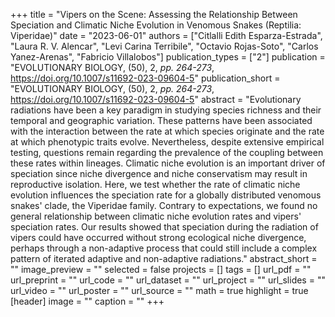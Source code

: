 +++
title = "Vipers on the Scene: Assessing the Relationship Between Speciation and Climatic Niche Evolution in Venomous Snakes (Reptilia: Viperidae)"
date = "2023-06-01"
authors = ["Citlalli Edith Esparza-Estrada", "Laura R. V. Alencar", "Levi Carina Terribile", "Octavio Rojas-Soto", "Carlos Yanez-Arenas", "Fabricio Villalobos"]
publication_types = ["2"]
publication = "EVOLUTIONARY BIOLOGY, (50), 2, _pp. 264-273_, https://doi.org/10.1007/s11692-023-09604-5"
publication_short = "EVOLUTIONARY BIOLOGY, (50), 2, _pp. 264-273_, https://doi.org/10.1007/s11692-023-09604-5"
abstract = "Evolutionary radiations have been a key paradigm in studying species richness and their temporal and geographic variation. These patterns have been associated with the interaction between the rate at which species originate and the rate at which phenotypic traits evolve. Nevertheless, despite extensive empirical testing, questions remain regarding the prevalence of the coupling between these rates within lineages. Climatic niche evolution is an important driver of speciation since niche divergence and niche conservatism may result in reproductive isolation. Here, we test whether the rate of climatic niche evolution influences the speciation rate for a globally distributed venomous snakes' clade, the Viperidae family. Contrary to expectations, we found no general relationship between climatic niche evolution rates and vipers' speciation rates. Our results showed that speciation during the radiation of vipers could have occurred without strong ecological niche divergence, perhaps through a non-adaptive process that could still include a complex pattern of iterated adaptive and non-adaptive radiations."
abstract_short = ""
image_preview = ""
selected = false
projects = []
tags = []
url_pdf = ""
url_preprint = ""
url_code = ""
url_dataset = ""
url_project = ""
url_slides = ""
url_video = ""
url_poster = ""
url_source = ""
math = true
highlight = true
[header]
image = ""
caption = ""
+++
